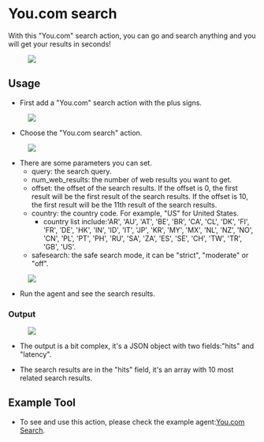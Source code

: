 # You.com search

With this "You.com" search action, you can go and search anything and you will get your results in seconds!

<figure><img src="../../../../images/you-1.png" /></figure>

## Usage


* First add a "You.com" search action with the plus signs.

<figure><img src="../../../../images/you-2.1.png" /></figure>

* Choose the "You.com search" action.

<figure><img src="../../../../images/you-2.2.png" /></figure>

* There are some parameters you can set.
  * query: the search query.
  * num_web_results: the number of web results you want to get.
  * offset: the offset of the search results. If the offset is 0, the first result will be the first result of the search results. If the offset is 10, the first result will be the 11th result of the search results.
  * country: the country code. For example, "US" for United States.
    * country list include:'AR', 'AU', 'AT', 'BE', 'BR', 'CA', 'CL', 'DK', 'FI', 'FR', 'DE', 'HK', 'IN', 'ID', 'IT', 'JP', 'KR', 'MY', 'MX', 'NL', 'NZ', 'NO', 'CN', 'PL', 'PT', 'PH', 'RU', 'SA', 'ZA', 'ES', 'SE', 'CH', 'TW', 'TR', 'GB', 'US'.
  * safesearch: the safe search mode, it can be "strict", "moderate" or "off".

<figure><img src="../../../../images/you-3.png" /></figure>

* Run the agent and see the search results.

### Output

<figure><img src="../../../../images/you-4.png" /></figure>

* The output is a bit complex, it's a JSON object with two fields:"hits" and "latency". 

* The search results are in the "hits" field, it's an array with 10 most related search results.

## Example Tool

* To see and use this action, please check the example agent:[You.com Search](https://rebyte.ai/p/21b2295005587a5375d8/callable/b6e67fc59579d6304fef/editor).
